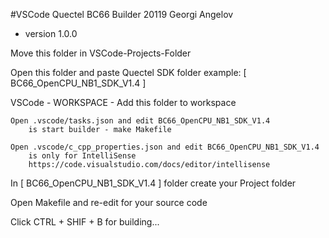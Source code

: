 #VSCode Quectel BC66 Builder 20119 Georgi Angelov
* version 1.0.0


Move this folder in VSCode-Projects-Folder

Open this folder and paste Quectel SDK folder
    example: [ BC66_OpenCPU_NB1_SDK_V1.4 ]

VSCode - WORKSPACE - Add this folder to workspace

    Open .vscode/tasks.json and edit BC66_OpenCPU_NB1_SDK_V1.4
        is start builder - make Makefile

    Open .vscode/c_cpp_properties.json and edit BC66_OpenCPU_NB1_SDK_V1.4
        is only for IntelliSense 
        https://code.visualstudio.com/docs/editor/intellisense


In [ BC66_OpenCPU_NB1_SDK_V1.4 ] folder create your Project folder

Open Makefile and re-edit for your source code

Click CTRL + SHIF + B for building...




